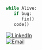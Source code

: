 ```python
while Alive:
   if bug:
      fix()
   code()
```
[![LinkedIn](https://img.shields.io/badge/LinkedIn-Connect-0A66C2?style=for-the-badge&logo=linkedin)](https://www.linkedin.com/in/aryan-arlikar-5bb04621a/)  
[![Email](https://img.shields.io/badge/Email-Contact-D14836?style=for-the-badge&logo=gmail)](mailto:arlikararyan@gmail.com)
